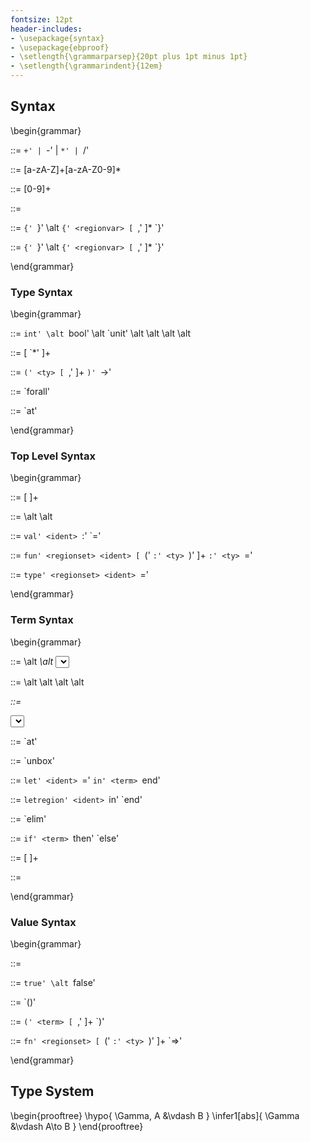 ```yaml
---
fontsize: 12pt
header-includes:
- \usepackage{syntax}
- \usepackage{ebproof}
- \setlength{\grammarparsep}{20pt plus 1pt minus 1pt}
- \setlength{\grammarindent}{12em}
---
```


## Syntax

\begin{grammar}

<binop> ::= `+' | `-' | `*' | `/'

<ident> ::= [a-zA-Z]+[a-zA-Z0-9]*

<integer> ::= [0-9]+

<regionvar> ::= <ident>

<regionset> ::= 
  `{' `}'
\alt `{' <regionvar> [ `,' <regionvar> ]* `}'

<effect> ::= 
  `{' `}'
\alt `{' <regionvar> [ `,' <regionvar> ]* `}'

\end{grammar}

### Type Syntax

\begin{grammar}

<ty> ::= 
  `int'
\alt `bool'
\alt `unit'
\alt <tuplety>
\alt <funty>
\alt <regfunty>
\alt <boxty>

<tuplety> ::= <ty> [ `*' <ty> ]+

<funty> ::= `(' <ty> [ `,' <ty> ]+ `)' `->' <effect> <ty>

<regfunty> ::= `forall' <regionset> <ty>

<boxty> ::= <ty> `at' <regionvar>

\end{grammar}

### Top Level Syntax

\begin{grammar}

<program> ::= [ <declaration> ]+

<declaration> ::= 
  <valuedeclaration>
\alt <fundeclaration>
\alt <tydeclaration>

<valuedeclaration> ::= `val' <ident> `:' <ty> `=' <term>

<fundeclaration> ::= `fun' <regionset> <ident> [ `(' <ident> `:' <ty> `)' ]+ `:' <ty> `=' <term>

<tydeclaration> ::= `type' <regionset> <ident> `=' <ty>

\end{grammar}

### Term Syntax

\begin{grammar}

<term> ::= 
  <value>
\alt <var>
\alt <select>
\alt <box>
\alt <unbox>
\alt <let>
\alt <letregion>
\alt <elim>
\alt <ifelse>
\alt <app>
\alt <primapp>

<value> ::= 
  <intlit>
\alt <boollit>
\alt <unitlit>
\alt <tuple>
\alt <lambda>

<var> ::= <ident>

<select> ::= `sel' <integer> <term>

<box> ::= <term> `at' <regionvar>

<unbox> ::= `unbox' <term>

<let> ::= `let' <ident> `=' <term> `in' <term> `end'

<letregion> ::= `letregion' <ident> `in' <term> `end'

<elim> ::= `elim' <regionset> <term>

<ifelse> ::= `if' <term> `then' <term> `else' <term>

<app> ::= <term> [ <term> ]+

<primapp> ::= <term> <binop> <term>

\end{grammar}

### Value Syntax

\begin{grammar}

<intlit> ::= <integer>

<boollit> ::= `true' \alt `false'

<unitlit> ::= `()'

<tuple> ::= `(' <term> [ `,' <term> ]+ `)'

<lambda> ::= `fn' <regionset> [ `(' <ident> `:' <ty> `)' ]+ `=>' <term>

\end{grammar}

## Type System

\begin{prooftree}
\hypo{ \Gamma, A &\vdash B }
\infer1[abs]{ \Gamma &\vdash A\to B }
\end{prooftree}

